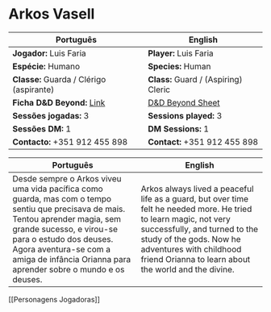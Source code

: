 # Arkos Vasell

| Português | English |
|-----------|---------|
| **Jogador:** Luis Faria | **Player:** Luis Faria |
| **Espécie:** Humano | **Species:** Human |
| **Classe:** Guarda / Clérigo (aspirante) | **Class:** Guard / (Aspiring) Cleric |
| **Ficha D&D Beyond:** [Link](https://www.dndbeyond.com/characters/139712043) | [D&D Beyond Sheet](https://www.dndbeyond.com/characters/139712043) |
| **Sessões jogadas:** 3 | **Sessions played:** 3 |
| **Sessões DM:** 1 | **DM Sessions:** 1 |
| **Contacto:** +351 912 455 898 | **Contact:** +351 912 455 898 |

| Português | English |
|-----------|---------|
| Desde sempre o Arkos viveu uma vida pacífica como guarda, mas com o tempo sentiu que precisava de mais. Tentou aprender magia, sem grande sucesso, e virou-se para o estudo dos deuses. Agora aventura-se com a amiga de infância Orianna para aprender sobre o mundo e os deuses. | Arkos always lived a peaceful life as a guard, but over time felt he needed more. He tried to learn magic, not very successfully, and turned to the study of the gods. Now he adventures with childhood friend Orianna to learn about the world and the divine. |

[[Personagens Jogadoras]]
